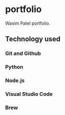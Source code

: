 # portfolio
Wasim Patel portfolio.

## Technology used

### Git and Github
### Python
### Node.js
### Visual Studio Code
### Brew
